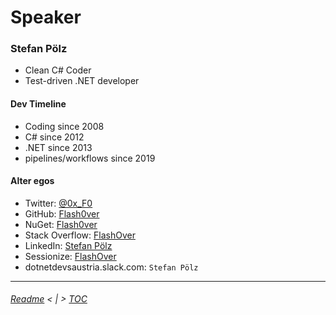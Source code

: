 # Speaker

### Stefan Pölz
* Clean C# Coder
* Test-driven .NET developer

#### Dev Timeline
* Coding since 2008
* C# since 2012
* .NET since 2013
* pipelines/workflows since 2019

#### Alter egos
* Twitter: [@0x_F0](https://twitter.com/0x_F0)
* GitHub: [Flash0ver](https://github.com/Flash0ver)
* NuGet: [Flash0ver](https://www.nuget.org/profiles/Flash0ver)
* Stack Overflow: [FlashOver](https://stackoverflow.com/users/10167996/flashover)
* LinkedIn: [Stefan Pölz](https://www.linkedin.com/in/stefan-pölz-068a271a1/)
* Sessionize: [FlashOver](https://sessionize.com/FlashOver)
* dotnetdevsaustria.slack.com: `Stefan Pölz`

---
###### [Readme](./Readme.md) < | > [TOC](./TOC.md)
